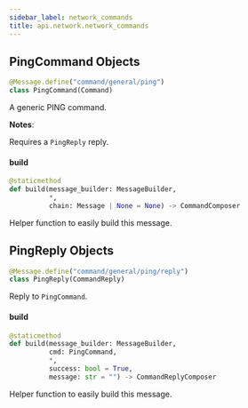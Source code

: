 ```yaml
---
sidebar_label: network_commands
title: api.network.network_commands
---
```


## PingCommand Objects

```python
@Message.define("command/general/ping")
class PingCommand(Command)
```

A generic PING command.

**Notes**:

  Requires a ``PingReply`` reply.

#### build

```python
@staticmethod
def build(message_builder: MessageBuilder,
          *,
          chain: Message | None = None) -> CommandComposer
```

Helper function to easily build this message.

## PingReply Objects

```python
@Message.define("command/general/ping/reply")
class PingReply(CommandReply)
```

Reply to ``PingCommand``.

#### build

```python
@staticmethod
def build(message_builder: MessageBuilder,
          cmd: PingCommand,
          *,
          success: bool = True,
          message: str = "") -> CommandReplyComposer
```

Helper function to easily build this message.

